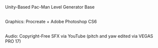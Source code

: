 Unity-Based Pac-Man Level Generator Base

<br />Graphics: Procreate + Adobe Photoshop CS6

<br />Audio: Copyright-Free SFX via YouTube (pitch and yaw edited via VEGAS PRO 17)
